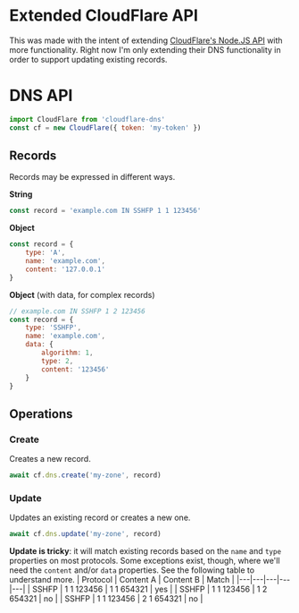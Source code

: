 # Extended CloudFlare API
This was made with the intent of extending [CloudFlare's Node.JS API](https://github.com/cloudflare/node-cloudflare) with more functionality.
Right now I'm only extending their DNS functionality in order to support updating existing records.

# DNS API
```js
import CloudFlare from 'cloudflare-dns'
const cf = new CloudFlare({ token: 'my-token' })
```

## Records

Records may be expressed in different ways.

**String**
```js
const record = 'example.com IN SSHFP 1 1 123456'
```

**Object**
```js
const record = {
	type: 'A',
	name: 'example.com',
	content: '127.0.0.1'
}
```

**Object** (with data, for complex records)
```js
// example.com IN SSHFP 1 2 123456
const record = {
	type: 'SSHFP',
	name: 'example.com',
	data: {
		algorithm: 1,
		type: 2,
		content: '123456'
	}
}
```

## Operations
### Create
Creates a new record.
```js
await cf.dns.create('my-zone', record)
```

### Update
Updates an existing record or creates a new one.
```js
await cf.dns.update('my-zone', record)
```
**Update is tricky**: it will match existing records based on the `name` and `type` properties on most protocols. Some exceptions exist, though, where we'll need the `content` and/or `data` properties. See the following table to understand more.
| Protocol  |  Content A  |  Content B  |  Match  |
|---|---|---|---|---|
| SSHFP | 1 1 123456 | 1 1 654321  | yes |
| SSHFP | 1 1 123456 | 1 2 654321  | no |
| SSHFP | 1 1 123456 | 2 1 654321  | no |